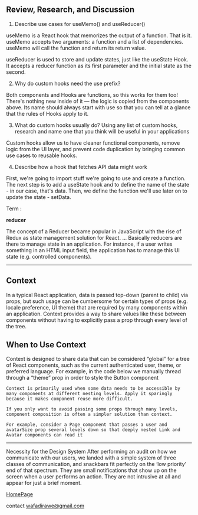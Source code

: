 ## Review, Research, and Discussion


1. Describe use cases for useMemo() and useReducer()

useMemo is a React hook that memorizes the output of a function. That is it. useMemo accepts two arguments: a function and a list of dependencies. useMemo will call the function and return its return value.

useReducer is used to store and update states, just like the useState Hook. It accepts a reducer function as its first parameter and the initial state as the second.


2. Why do custom hooks need the use prefix?

Both components and Hooks are functions, so this works for them too! There's nothing new inside of it — the logic is copied from the components above. Its name should always start with use so that you can tell at a glance that the rules of Hooks apply to it.


3. What do custom hooks usually do?
Using any list of custom hooks, research and name one that you think will be useful in your applications

Custom hooks allow us to have cleaner functional components, remove logic from the UI layer, and prevent code duplication by bringing common use cases to reusable hooks.


4. Describe how a hook that fetches API data might work

First, we're going to import stuff we're going to use and create a function. The next step is to add a useState hook and to define the name of the state - in our case, that's data. Then, we define the function we'll use later on to update the state - setData.




Term :

**reducer** 

The concept of a Reducer became popular in JavaScript with the rise of Redux as state management solution for React. ... Basically reducers are there to manage state in an application. For instance, if a user writes something in an HTML input field, the application has to manage this UI state (e.g. controlled components).

***

## Context


In a typical React application, data is passed top-down (parent to child) via props, but such usage can be cumbersome for certain types of props (e.g. locale preference, UI theme) that are required by many components within an application. Context provides a way to share values like these between components without having to explicitly pass a prop through every level of the tree.


## When to Use Context

Context is designed to share data that can be considered “global” for a tree of React components, such as the current authenticated user, theme, or preferred language. For example, in the code below we manually thread through a “theme” prop in order to style the Button component


```
Context is primarily used when some data needs to be accessible by many components at different nesting levels. Apply it sparingly because it makes component reuse more difficult.

If you only want to avoid passing some props through many levels, component composition is often a simpler solution than context.

For example, consider a Page component that passes a user and avatarSize prop several levels down so that deeply nested Link and Avatar components can read it
```

***
Necessity for the Design System
After performing an audit on how we communicate with our users, we landed with a simple system of three classes of communication, and snackbars fit perfectly on the ‘low priority’ end of that spectrum. They are small notifications that show up on the screen when a user performs an action. They are not intrusive at all and appear for just a brief moment.



[HomePage](https://wafaankoush99.github.io/Reading-Notes/READMEcode401.html)  


contact wafadirawe@gmail.com